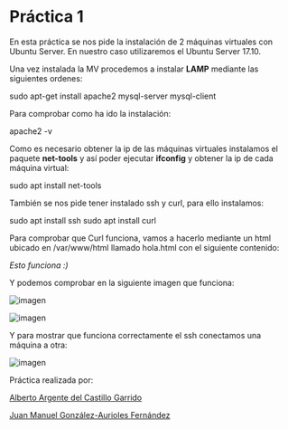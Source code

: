 # Práctica 1
En esta práctica se nos pide la instalación de 2 máquinas virtuales con Ubuntu Server. En nuestro caso utilizaremos el Ubuntu Server 17.10.

Una vez instalada la MV procedemos a instalar **LAMP** mediante las siguientes ordenes:

sudo apt-get install apache2 mysql-server mysql-client

Para comprobar como ha ido la instalación:

apache2 -v 

Como es necesario obtener la ip de las máquinas virtuales instalamos el paquete **net-tools** y así poder ejecutar **ifconfig** y obtener la ip de cada máquina virtual:

sudo apt install net-tools

También se nos pide tener instalado ssh y curl, para ello instalamos:

sudo apt install ssh sudo apt install curl

Para comprobar que Curl funciona, vamos a hacerlo mediante un html ubicado en /var/www/html llamado hola.html con el siguiente contenido:

*Esto funciona :)*

Y podemos comprobar en la siguiente imagen que funciona:

![imagen](https://github.com/Juanmagaf/SWAP/blob/master/Pr%C3%A1cticas/P1/curlOn.PNG)

![imagen](https://github.com/Juanmagaf/SWAP/tree/master/Pr%C3%A1cticas/P1/curlOn1.PNG)

Y para mostrar que funciona correctamente el ssh conectamos una máquina a otra:

![imagen](https://github.com/Juanmagaf/SWAP/tree/master/Pr%C3%A1cticas/P1/sshOn.PNG)

Práctica realizada por:

[Alberto Argente del Castillo Garrido](https://github.com/AlArgente/)

[Juan Manuel González-Aurioles Fernández](https://github.com/Juanmagaf/)